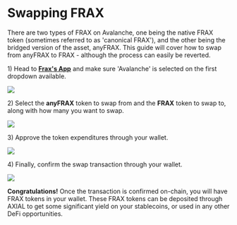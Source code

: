 # Swapping FRAX

There are two types of FRAX on Avalanche, one being the native FRAX token (sometimes referred to as 'canonical FRAX'), and the other being the bridged version of the asset, anyFRAX. This guide will cover how to swap from anyFRAX to FRAX - although the process can easily be reverted.

1\) Head to [**Frax's App**](https://app.frax.finance/crosschain) and make sure 'Avalanche' is selected on the first dropdown available.

![](../../.gitbook/assets/1\_Zf9uB\_gMvfhyWLTxvpCYhw.png)

2\) Select the **anyFRAX** token to swap from and the **FRAX** token to swap to, along with how many you want to swap.

![](../../.gitbook/assets/1\_U6-7adZhTTAqeCpGHvqCfQ.png)

3\) Approve the token expenditures through your wallet.

![](../../.gitbook/assets/1\_GIedpgek3nCBOj72DO3w2g.png)

4\) Finally, confirm the swap transaction through your wallet.

![](../../.gitbook/assets/1\_CiASPgiOhYmR-tQCzZ5bvQ.png)

**Congratulations!** Once the transaction is confirmed on-chain, you will have FRAX tokens in your wallet. These FRAX tokens can be deposited through AXIAL to get some significant yield on your stablecoins, or used in any other DeFi opportunities.
